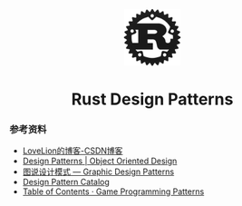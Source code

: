 <p align="center">
  <img src="./rust-logo.png" height="100">
  <h1 align="center">
    Rust Design Patterns
  </h1>
</p>

### 参考资料
- [LoveLion的博客-CSDN博客](https://blog.csdn.net/lovelion/article/details/17517213)
- [Design Patterns | Object Oriented Design](https://www.oodesign.com/)
- [图说设计模式 — Graphic Design Patterns](https://design-patterns.readthedocs.io/zh_CN/latest/index.html)
- [Design Pattern Catalog](https://java-design-patterns.com/patterns/)
- [Table of Contents · Game Programming Patterns](http://gameprogrammingpatterns.com/contents.html)